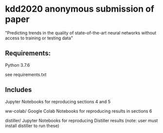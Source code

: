 # kdd2020 anonymous submission of paper

"Predicting trends in the quality of state-of-the-art neural networks without access to training or testing data"

## Requirements: 

Python 3.7.6

see requirements.txt

## Includes

Jupyter Notebooks for reproducing  sections 4 and 5

ww-colab/
Google Colab Notebooks for reproducing results in sections 6

distiller/
Jupyter Notebooks for reproducing Distiller results
(note: user must install distiller to run these)
